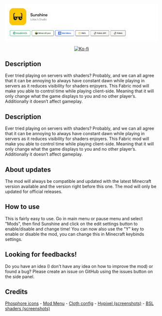 <a href="https://minestore.lolous.studio/sunshine">![Project infos.](https://github.com/lolouthefox/Sunshine/blob/master/images/sunshine_fill.png?raw=true)</a>

<center><div align="center">

[![Ko-fi](https://ko-fi.com/img/githubbutton_sm.svg)](https://ko-fi.com/liam_cheneval)

</div></center>

<h2>Description</h2>
Ever tried playing on servers with shaders? Probably, and we can all agree that it can be annoying to always have constant dawn while playing in servers as it reduces visibility for shaders enjoyers. This Fabric mod will make you able to control time while playing client-side. Meaning that it will only change what the game displays to you and no other player’s. Additionally it doesn’t affect gameplay.

<h2>Description</h2>
Ever tried playing on servers with shaders? Probably, and we can all agree that it can be annoying to always have constant dawn while playing in servers as it reduces visibility for shaders enjoyers. This Fabric mod will make you able to control time while playing client-side. Meaning that it will only change what the game displays to you and no other player’s. Additionally it doesn’t affect gameplay.

<h2>About updates</h2>
The mod will always be compatible and updated with the latest Minecraft version available and the version right before this one. The mod will only be updated for official releases.

<h2>How to use</h2>
This is fairly easy to use. Go in main menu or pause menu and select "Mods", then find Sunshine and click on the edit settings button to enable/disable and change time! You can now also use the "Y" key to enable or disable the mod, you can change this in Minecraft keybinds settings.

<h2>Looking for feedbacks!</h2>
Do you have an idea (I don't have any idea on how to improve the mod) or found a bug? Please create an issue on GitHub using the issues button on the side panel.

<h2>Credits</h2>
 <a href="https://phosphoricons.com/">Phosphore icons</a>
 - <a href="https://modrinth.com/mod/modmenu/">Mod Menu</a>
 - <a href="https://modrinth.com/mod/cloth-config/">Cloth config</a>
 - <a href="https://hypixel.net/">Hypixel (screenshots)</a>
 - <a href="https://modrinth.com/shader/bsl-shaders">BSL shaders (screenshots)</a>
